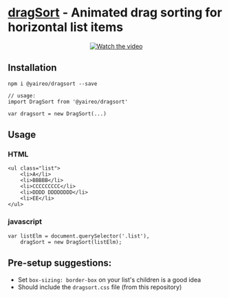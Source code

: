 [dragSort](https://codepen.io/vsync/pen/3f6b998fa1bb1b7c7f74ec89152f39f9/?editors=0100) - Animated drag sorting for horizontal list items
========


<a align="center" href="https://codepen.io/vsync/pen/3f6b998fa1bb1b7c7f74ec89152f39f9/?editors=0100">
    
![Watch the video](https://raw.githubusercontent.com/yairEO/dragsort/master/demo.gif)

</a>





## Installation

    npm i @yaireo/dragsort --save

    // usage:
    import DragSort from '@yaireo/dragsort'

    var dragsort = new DragSort(...)

## Usage

### HTML

    <ul class="list">
        <li>A</li>
        <li>BBBBB</li>
        <li>CCCCCCCCC</li>
        <li>DDDD DDDDDDDD</li>
        <li>EE</li>
    </ul>

### javascript

    var listElm = document.querySelector('.list'),
        dragSort = new DragSort(listElm);

## Pre-setup suggestions:

* Set `box-sizing: border-box` on your list's children is a good idea
* Should include the `dragsort.css` file (from this repository)
